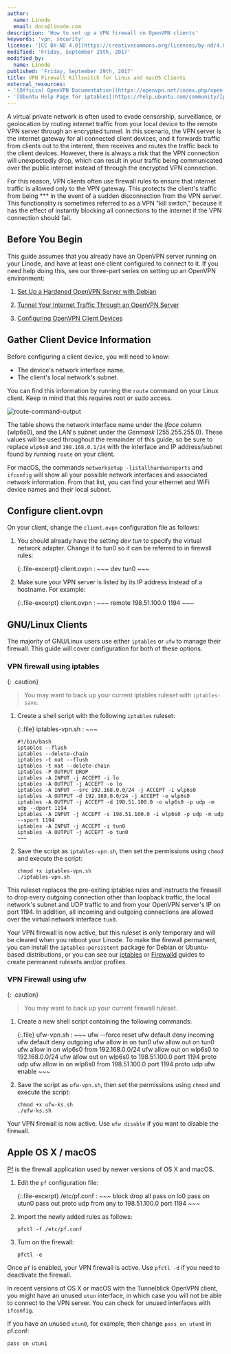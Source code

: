```yaml
---
author:
  name: Linode
  email: docs@linode.com
description: 'How to set up a VPN firewall on OpenVPN clients'
keywords: 'vpn, security'
license: '[CC BY-ND 4.0](https://creativecommons.org/licenses/by-nd/4.0)'
modified: 'Friday, September 29th, 2017'
modified_by:
  name: Linode
published: 'Friday, September 29th, 2017'
title: VPN Firewall Killswitch for Linux and macOS Clients
external_resources:
- '[Official OpenVPN Documentation](https://openvpn.net/index.php/open-source/documentation.html)'
- '[Ubuntu Help Page for iptables](https://help.ubuntu.com/community/IptablesHowTo)'
---
```


A virtual private network is often used to evade censorship, surveillance, or geolocation by routing internet traffic from your local device to the remote VPN server through an encrypted tunnel. In this scenario, the VPN server is the internet gateway for all connected client devices, and it forwards traffic from clients out to the interent, then receives and routes the traffic back to the client devices. However, there is always a risk that the VPN connection will unexpectedly drop, which can result in your traffic being communicated over the public internet instead of through the encrypted VPN connection.

For this reason, VPN clients often use firewall rules to ensure that internet traffic is allowed only to the VPN gateway. This protects the client's traffic from being *** in the event of a sudden disconnection from the VPN server. This functionality is sometimes referred to as a VPN "kill switch," because it has the effect of instantly blocking all connections to the internet if the VPN connection should fail.

## Before You Begin

This guide assumes that you already have an OpenVPN server running on your Linode, and have at least one client configured to connect to it. If you need help doing this, see our three-part series on setting up an OpenVPN environment:

1.  [Set Up a Hardened OpenVPN Server with Debian](/docs/networking/vpn/set-up-a-hardened-openvpn-server)

2.  [Tunnel Your Internet Traffic Through an OpenVPN Server](/docs/assets/tunnel-traffic-through-openvpn.png)

3.  [Configuring OpenVPN Client Devices](/docs/networking/vpn/configuring-openvpn-client-devices)


## Gather Client Device Information
Before configuring a client device, you will need to know:

-  The device's network interface name.
-  The client's local network's subnet.

You can find this information by running the `route` command on your Linux client. Keep in mind that this requires root or sudo access.

![route-command-output](https://technofaq.org/wp-content/uploads/2017/08/Screenshot_20170806_182215.png)

 The table shows the network interface name under the *Iface* column (wlp6s0), and the LAN's subnet under the *Genmask* (255.255.255.0). These values will be used throughout the remainder of this guide, so be sure to replace `wlp6s0` and `198.168.0.1/24` with the interface and IP address/subnet found by running `route` on your client.

For macOS, the commands `networksetup -listallhardwareports` and `ifconfig` will show all your possible network interfaces and associated network information. From that list, you can find your ethernet and WiFi device names and their local subnet.

## Configure client.ovpn

On your client, change the `client.ovpn` configuration file as follows:

1.  You should already have the setting  *dev tun* to specify the virtual network adapter. Change it to tun0 so it can be referred to in firewall rules:

    {:.file-excerpt}
    client.ovpn
    :   ~~~
        dev tun0
        ~~~

2.  Make sure your VPN server is listed by its IP address instead of a hostname. For example:

    {:.file-excerpt}
    client.ovpn
    :   ~~~
        remote 198.51.100.0 1194
        ~~~

## GNU/Linux Clients

The majority of GNU/Linux users use either `iptables` or `ufw` to manage their firewall. This guide will cover configuration for both of these options.

### VPN firewall using iptables

{: .caution}
>
> You may want to back up your current iptables ruleset with `iptables-save`.

1.  Create a shell script with the following `iptables` ruleset:

    {:.file}
    iptables-vpn.sh
    :   ~~~

        #!/bin/bash
        iptables --flush
        iptables --delete-chain
        iptables -t nat --flush
        iptables -t nat --delete-chain
        iptables -P OUTPUT DROP
        iptables -A INPUT -j ACCEPT -i lo
        iptables -A OUTPUT -j ACCEPT -o lo
        iptables -A INPUT --src 192.168.0.0/24 -j ACCEPT -i wlp6s0
        iptables -A OUTPUT -d 192.168.0.0/24 -j ACCEPT -o wlp6s0
        iptables -A OUTPUT -j ACCEPT -d 198.51.100.0 -o wlp6s0 -p udp -m udp --dport 1194
        iptables -A INPUT -j ACCEPT -s 198.51.100.0 -i wlp6s0 -p udp -m udp --sport 1194
        iptables -A INPUT -j ACCEPT -i tun0
        iptables -A OUTPUT -j ACCEPT -o tun0
        ~~~

2.  Save the script as `iptables-vpn.sh`, then set the permissions using `chmod` and execute the script:

        chmod +x iptables-vpn.sh
        ./iptables-vpn.sh

This ruleset replaces the pre-exiting iptables rules and instructs the firewall to drop every outgoing connection other than loopback traffic, the local network's subnet and UDP traffic to and from your OpenVPN server's IP on port 1194. In addition, all incoming and outgoing connections are allowed over the virtual network interface `tun0`.

Your VPN firewall is now active, but this ruleset is only temporary and will be cleared when you reboot your Linode. To make the firewall permanent, you can install the `iptables-persistent` package for Debian or Ubuntu-based distributions, or you can see our [iptables](/docs/security/firewalls/control-network-traffic-with-iptables#deploy-your-iptables-rulesets) or [Firewalld](/docs/security/firewalls/introduction-to-firewalld-on-centos#constructing-a-ruleset-with-firewalld) guides to create permanent rulesets and/or profiles.

### VPN Firewall using ufw

{: .caution}
>
> You may want to back up your current firewall ruleset.

1.  Create a new shell script containing the following commands:

    {:.file}
    ufw-vpn.sh
    :   ~~~
        ufw --force reset
        ufw default deny incoming
        ufw default deny outgoing
        ufw allow in on tun0
        ufw allow out on tun0
        ufw allow in on wlp6s0 from 192.168.0.0/24
        ufw allow out on wlp6s0 to 192.168.0.0/24
        ufw allow out on wlp6s0 to 198.51.100.0 port 1194  proto udp
        ufw allow in on wlp6s0 from 198.51.100.0 port 1194 proto udp
        ufw enable
        ~~~

2.  Save the script as `ufw-vpn.sh`, then set the permissions using `chmod` and execute the script:

        chmod +x ufw-ks.sh
        ./ufw-ks.sh

Your VPN firewall is now active. Use `ufw disable` if you want to disable the firewall.

## Apple OS X / macOS

[Pf](https://en.wikipedia.org/wiki/PF_(firewall)) is the firewall application used by newer versions of OS X and macOS.

1.  Edit the `pf` configuration file:

    {:.file-excerpt}
    /etc/pf.conf
    :   ~~~
        block drop all
        pass on lo0
        pass on utun0
        pass out proto udp from any to 198.51.100.0 port 1194
        ~~~

2.  Import the newly added rules as follows:

        pfctl -f /etc/pf.conf

3.  Turn on the firewall:

        pfctl -e

Once `pf` is enabled, your VPN firewall is active. Use `pfctl -d` if you need to deactivate the firewall.

In recent versions of OS X or macOS with the Tunnelblick OpenVPN client, you might have an unused `utun` interface, in which case you will not be able to connect to the VPN server. You can check for unused interfaces with `ifconfig`.

If you have an unused `utun0`, for example, then change `pass on utun0` in pf.conf:

    pass on utun1
